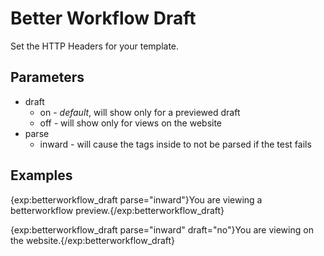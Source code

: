 # Better Workflow Draft #

Set the HTTP Headers for your template.

## Parameters

* draft 
	* on  - _default_, will show only for a previewed draft
	* off - will show only for views on the website
* parse
	* inward - will cause the tags inside to not be parsed if the test fails

## Examples

{exp:betterworkflow_draft parse="inward"}You are viewing a betterworkflow preview.{/exp:betterworkflow_draft}

{exp:betterworkflow_draft parse="inward" draft="no"}You are viewing on the website.{/exp:betterworkflow_draft}